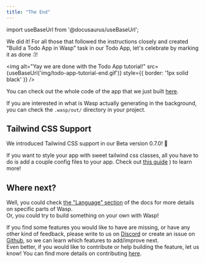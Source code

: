 ```yaml
---
title: "The End"
---
```


import useBaseUrl from '@docusaurus/useBaseUrl';

We did it! For all those that followed the instructions closely and created "Build a Todo App in Wasp" task in our Todo App, let's celebrate by marking it as done :)!

<img alt="Yay we are done with the Todo App tutorial!" 
     src={useBaseUrl('img/todo-app-tutorial-end.gif')}
     style={{ border: '1px solid black' }}
/>

You can check out the whole code of the app that we just built [here](https://github.com/wasp-lang/wasp/tree/main/examples/tutorials/TodoApp).

If you are interested in what is Wasp actually generating in the background, you can check the `.wasp/out/` directory in your project.

## Tailwind CSS Support

We introduced Tailwind CSS support in our Beta version 0.7.0! 🎨

If you want to style your app with sweet tailwind css classes, all you have to do is add a couple config files to your app. Check out [this guide](https://www.wasp-lang.dev/blog/2022/11/16/tailwind-feature-announcement)
) to learn more!

## Where next?

Well, you could check [the "Language" section](language/overview.md) of the docs for more details on specific parts of Wasp.  
Or, you could try to build something on your own with Wasp!  

If you find some features you would like to have are missing, or have any other kind of feedback, please write to us on [Discord](https://discord.gg/rzdnErX) or create an issue on [Github](https://github.com/wasp-lang/wasp), so we can learn which features to add/improve next.  
Even better, if you would like to contribute or help building the feature, let us know!
You can find more details on contributing [here](contributing.md).
